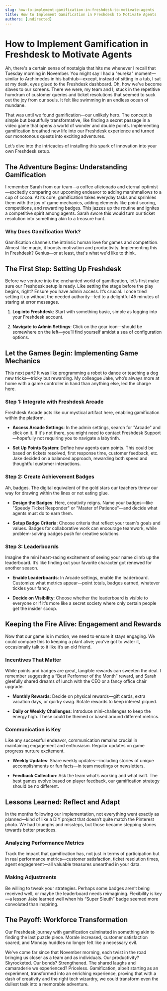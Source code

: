 ```yaml
---
slug: how-to-implement-gamification-in-freshdesk-to-motivate-agents
title: How to Implement Gamification in Freshdesk to Motivate Agents
authors: [undirected]
---
```



# How to Implement Gamification in Freshdesk to Motivate Agents

Ah, there's a certain sense of nostalgia that hits me whenever I recall that Tuesday morning in November. You might say I had a "eureka" moment—similar to Archimedes in his bathtub—except, instead of sitting in a tub, I sat at my desk, eyes glued to the Freshdesk dashboard. Oh, how we’ve become slaves to our screens. There we were, my team and I, stuck in the repetitive humdrum of customer queries and ticket resolutions that seemed to suck out the joy from our souls. It felt like swimming in an endless ocean of mundane.

That was until we found gamification—our unlikely hero. The concept is simple but beautifully transformative, like finding a secret passage in a video game that opens a world of wonder and double points. Implementing gamification breathed new life into our Freshdesk experience and turned our monotonous quests into exciting adventures.

Let’s dive into the intricacies of installing this spark of innovation into your own Freshdesk setup.

## The Adventure Begins: Understanding Gamification

I remember Sarah from our team—a coffee aficionado and eternal optimist—excitedly comparing our upcoming endeavor to adding marshmallows to a cup of cocoa. At its core, gamification takes everyday tasks and sprinkles them with the joy of game mechanics, adding elements like point scoring, competitions, and rewarding badges. This jazzes up the routine and ignites a competitive spirit among agents. Sarah swore this would turn our ticket resolution into something akin to a treasure hunt.

### Why Does Gamification Work?

Gamification channels the intrinsic human love for games and competition. Almost like magic, it boosts motivation and productivity. Implementing this in Freshdesk? Genius—or at least, that's what we'd like to think.

## The First Step: Setting Up Freshdesk

Before we venture into the enchanted world of gamification, let’s first make sure our Freshdesk setup is ready. Like setting the stage before the play begins, right? Ensure you have admin access. It’s crucial. I once tried setting it up without the needed authority—led to a delightful 45 minutes of staring at error messages. 

1. **Log into Freshdesk**: Start with something basic, simple as logging into your Freshdesk account.
   
2. **Navigate to Admin Settings**: Click on the gear icon—should be somewhere on the left—you’ll find yourself amidst a sea of configuration options.

## Let the Games Begin: Implementing Game Mechanics

This next part? It was like programming a robot to dance or teaching a dog new tricks—tricky but rewarding. My colleague Jake, who’s always more at home with a game controller in hand than anything else, led the charge here.

### Step 1: Integrate with Freshdesk Arcade

Freshdesk Arcade acts like our mystical artifact here, enabling gamification within the platform. 

- **Access Arcade Settings**: In the admin settings, search for "Arcade" and click on it. If it's not there, you might need to contact Freshdesk Support—hopefully not requiring you to navigate a labyrinth.

- **Set Up Points System**: Define how agents earn points. This could be based on tickets resolved, first response time, customer feedback, etc. Jake decided on a balanced approach, rewarding both speed and thoughtful customer interactions.

### Step 2: Create Achievement Badges

Ah, badges. The digital equivalent of the gold stars our teachers threw our way for drawing within the lines or not eating glue.

- **Design the Badges**: Here, creativity reigns. Name your badges—like "Speedy Ticket Responder" or "Master of Patience"—and decide what agents must do to earn them.

- **Setup Badge Criteria**: Choose criteria that reflect your team's goals and values. Badges for collaborative work can encourage teamwork, while problem-solving badges push for creative solutions.

### Step 3: Leaderboards

Imagine the mini heart-racing excitement of seeing your name climb up the leaderboard. It’s like finding out your favorite character got renewed for another season.

- **Enable Leaderboards**: In Arcade settings, enable the leaderboard. Customize what metrics appear—point totals, badges earned, whatever tickles your fancy.

- **Decide on Visibility**: Choose whether the leaderboard is visible to everyone or if it’s more like a secret society where only certain people get the insider scoop.

## Keeping the Fire Alive: Engagement and Rewards

Now that our game is in motion, we need to ensure it stays engaging. We could compare this to keeping a plant alive; you’ve got to water it, occasionally talk to it like it’s an old friend.

### Incentives That Matter

While points and badges are great, tangible rewards can sweeten the deal. I remember suggesting a “Best Performer of the Month” reward, and Sarah gleefully shared dreams of lunch with the CEO or a fancy office chair upgrade.

- **Monthly Rewards**: Decide on physical rewards—gift cards, extra vacation days, or quirky swag. Rotate rewards to keep interest piqued.

- **Daily or Weekly Challenges**: Introduce mini-challenges to keep the energy high. These could be themed or based around different metrics.

### Communication is Key

Like any successful endeavor, communication remains crucial in maintaining engagement and enthusiasm. Regular updates on game progress nurture excitement.

- **Weekly Updates**: Share weekly updates—including stories of unique accomplishments or fun facts—in team meetings or newsletters.

- **Feedback Collection**: Ask the team what’s working and what isn’t. The best games evolve based on player feedback, our gamification strategy should be no different.

## Lessons Learned: Reflect and Adapt

In the months following our implementation, not everything went exactly as planned—kind of like a DIY project that doesn’t quite match the Pinterest photo. We had triumphs and missteps, but those became stepping stones towards better practices.

### Analyzing Performance Metrics

Track the impact that gamification has, not just in terms of participation but in real performance metrics—customer satisfaction, ticket resolution times, agent engagement—all valuable treasures unearthed in your data.

### Making Adjustments

Be willing to tweak your strategies. Perhaps some badges aren’t being received well, or maybe the leaderboard needs reimagining. Flexibility is key—a lesson Jake learned well when his “Super Sleuth” badge seemed more convoluted than inspiring.

## The Payoff: Workforce Transformation

Our Freshdesk journey with gamification culminated in something akin to finding the last puzzle piece. Morale increased, customer satisfaction soared, and Monday huddles no longer felt like a necessary evil.

We've come far since that November morning, each twist in the road bringing us closer as a team and as individuals. Our productivity? Skyrocketed. Our bonds? Strengthened. The shared laughs and camaraderie we experienced? Priceless. Gamification, albeit starting as an experiment, transformed into an enriching experience, proving that with a dash of creativity and the right tech wizardry, we could transform even the dullest task into a memorable adventure.